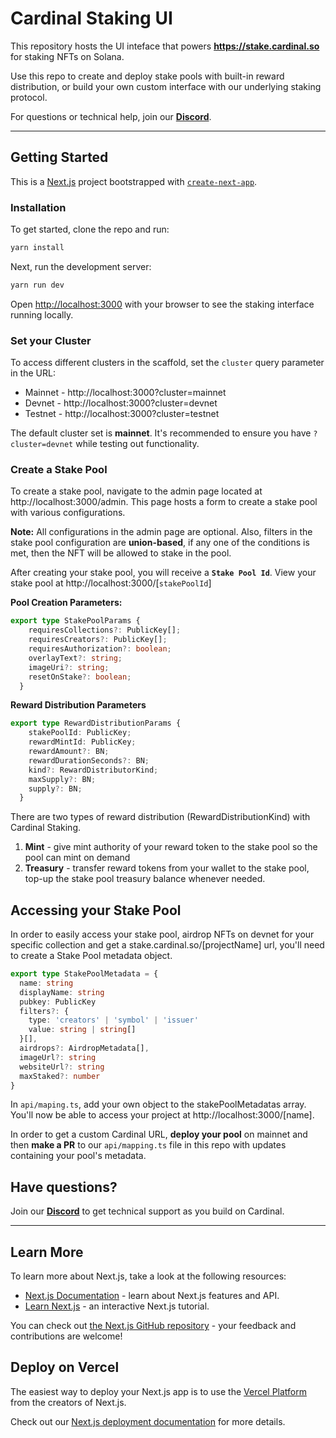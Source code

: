 # Cardinal Staking UI


This repository hosts the UI inteface that powers **https://stake.cardinal.so** for staking NFTs on Solana. 

Use this repo to create and deploy stake pools with built-in reward distribution, or build your own custom interface with our underlying staking protocol. 

For questions or technical help, join our **[Discord](https://discord.gg/stX2FAYbVq)**.

---
## Getting Started

This is a [Next.js](https://nextjs.org/) project bootstrapped with [`create-next-app`](https://github.com/vercel/next.js/tree/canary/packages/create-next-app).

### Installation
To get started, clone the repo and run:
```bash
yarn install
```

Next, run the development server:

```bash
yarn run dev
```

Open [http://localhost:3000](http://localhost:3000) with your browser to see the staking interface running locally.

### Set your Cluster
To access different clusters in the scaffold, set the ```cluster``` query parameter in the URL:
- Mainnet - http://localhost:3000?cluster=mainnet
- Devnet - http://localhost:3000?cluster=devnet
- Testnet - http://localhost:3000?cluster=testnet

The default cluster set is **mainnet**. It's recommended to ensure you have ```?cluster=devnet``` while testing out functionality.
### Create a Stake Pool

To create a stake pool, navigate to the admin page located at http://localhost:3000/admin. This page hosts a form to create a stake pool with various configurations. 

**Note:** All configurations in the admin page are optional. Also, filters in the stake pool configuration are **union-based**, if any one of the conditions is met, then the NFT will be allowed to stake in the pool.

After creating your stake pool, you will receive a **```Stake Pool Id```**. View your stake pool at http://localhost:3000/[```stakePoolId```]

**Pool Creation Parameters:**
```typescript
export type StakePoolParams {
    requiresCollections?: PublicKey[];
    requiresCreators?: PublicKey[];
    requiresAuthorization?: boolean;
    overlayText?: string;
    imageUri?: string;
    resetOnStake?: boolean;
  }
```

**Reward Distribution Parameters**
```typescript
export type RewardDistributionParams {
    stakePoolId: PublicKey;
    rewardMintId: PublicKey;
    rewardAmount?: BN;
    rewardDurationSeconds?: BN;
    kind?: RewardDistributorKind;
    maxSupply?: BN;
    supply?: BN;
  }
```
There are two types of reward distribution (RewardDistributionKind) with Cardinal Staking. 
1. **Mint** - give mint authority of your reward token to the stake pool so the pool can mint on demand
2. **Treasury** - transfer reward tokens from your wallet to the stake pool, top-up the stake pool treasury balance whenever needed. 


## Accessing your Stake Pool

In order to easily access your stake pool, airdrop NFTs on devnet for your specific collection and get a stake.cardinal.so/[projectName] url, you'll need to create a Stake Pool metadata object. 

```typescript
export type StakePoolMetadata = {
  name: string
  displayName: string
  pubkey: PublicKey
  filters?: {
    type: 'creators' | 'symbol' | 'issuer'
    value: string | string[]
  }[],
  airdrops?: AirdropMetadata[],
  imageUrl?: string
  websiteUrl?: string
  maxStaked?: number
}
```

In ```api/maping.ts```, add your own object to the stakePoolMetadatas array. You'll now be able to access your project at http://localhost:3000/[name]. 

In order to get a custom Cardinal URL, **deploy your pool** on mainnet and then **make a PR** to our ```api/mapping.ts``` file in this repo with updates containing your pool's metadata. 

## Have questions?
Join our **[Discord](https://discord.gg/stX2FAYbVq)** to get technical support as you build on Cardinal. 

---
## Learn More

To learn more about Next.js, take a look at the following resources:

- [Next.js Documentation](https://nextjs.org/docs) - learn about Next.js features and API.
- [Learn Next.js](https://nextjs.org/learn) - an interactive Next.js tutorial.

You can check out [the Next.js GitHub repository](https://github.com/vercel/next.js/) - your feedback and contributions are welcome!

## Deploy on Vercel

The easiest way to deploy your Next.js app is to use the [Vercel Platform](https://vercel.com/new?utm_medium=default-template&filter=next.js&utm_source=create-next-app&utm_campaign=create-next-app-readme) from the creators of Next.js.

Check out our [Next.js deployment documentation](https://nextjs.org/docs/deployment) for more details.
